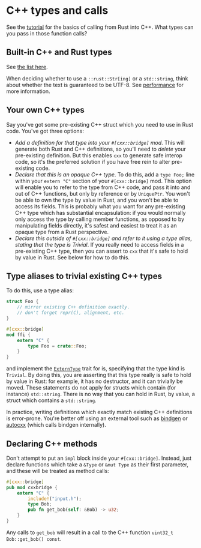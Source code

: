 # C++ types and calls

See the [tutorial](tutorial.md) for the basics of calling from Rust into C++. What types can you pass in those function calls?

## Built-in C++ and Rust types

See [the list here](https://docs.rs/cxx/0.4.7/cxx/#builtin-types).

When deciding whether to use a `::rust::Str[ing]` or a `std::string`, think about whether the text is guaranteed to be UTF-8. See [performance](performance.md) for more information.

## Your own C++ types

Say you've got some pre-existing C++ struct which you need to use in Rust code. You've got three options:

* *Add a definition for that type into your `#[cxx::bridge]` mod*. This will generate both Rust and C++ definitions, so you'll need to _delete_ your pre-existing definition. But this enables `cxx` to generate safe interop code, so it's the preferred solution if you have free rein to alter pre-existing code.
* *Declare that this is an opaque C++ type*. To do this, add a `type Foo;` line within your `extern "C"` section of your `#[cxx::bridge]` mod. This option will enable you to refer to the type from C++ code, and pass it into and out of C++ functions, but only by reference or by `UniquePtr`. You won't be able to own the type by value in Rust, and you won't be able to access its fields. This is probably what you want for any pre-existing C++ type which has substantial encapsulation: if you would normally only access the type by calling member functions, as opposed to by manipulating fields directly, it's safest and easiest to treat it as an opaque type from a Rust perspective.
* *Declare this outside of `#[cxx::bridge]` and refer to it using a type alias, stating that the type is Trivial*. If you really need to access fields in a pre-existing C++ type, then you can assert to `cxx` that it's safe to hold by value in Rust. See below for how to do this.

## Type aliases to trivial existing C++ types

To do this, use a type alias:
```rust
struct Foo {
    // mirror existing C++ definition exactly.
    // don't forget repr(C), alignment, etc.
}

#[cxx::bridge]
mod ffi {
    extern "C" {
        type Foo = crate::Foo;
    }
}
```
and implement the [`ExternType`](https://docs.rs/cxx/0.4.7/cxx/trait.ExternType.html) trait for is, specifying that the type kind is `Trivial`. By doing this, you are asserting that this type really is safe to hold by value in Rust: for example, it has no destructor, and it can trivially be moved. These statements do not apply for structs which contain (for instance) `std::string`. There is no way that you can hold in Rust, by value, a struct which contains a `std::string`.

In practice, writing definitions which exactly match existing C++ definitions is error-prone. You're better off using an external tool such as [bindgen](https://docs.rs/bindgen/) or [autocxx](https://docs.rs/autocxx) (which calls bindgen internally).

## Declaring C++ methods

Don't attempt to put an `impl` block inside your `#[cxx::bridge]`. Instead, just declare functions which take a `&Type` or `&mut Type` as their first parameter, and these will be treated as method calls:


```rust
#[cxx::bridge]
pub mod cxxbridge {
    extern "C" {
        include!("input.h");
        type Bob;
        pub fn get_bob(self: &Bob) -> u32;
    }
}

```

Any calls to `get_bob` will result in a call to the C++ function `uint32_t Bob::get_bob() const`.